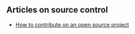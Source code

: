 ## Articles on source control

* [How to contribute on an open source project](https://github.com/mahedee/Articles/blob/master/source-control/how-to-contribute-an-opensource-project.md)
